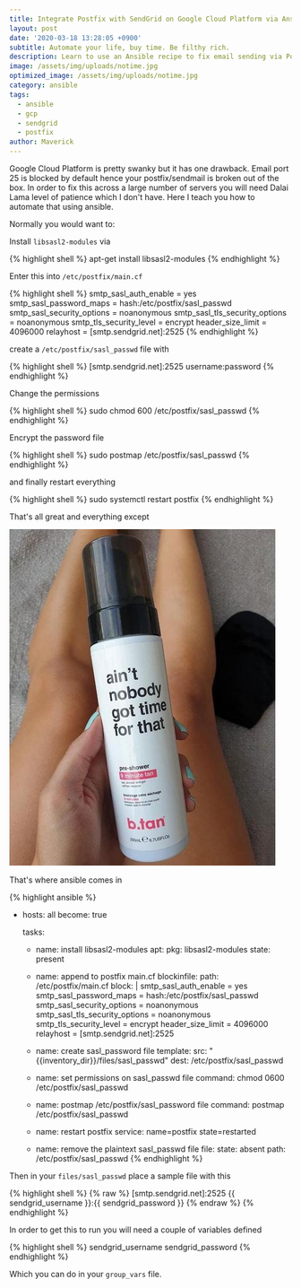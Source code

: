 ```yaml
---
title: Integrate Postfix with SendGrid on Google Cloud Platform via Ansible
layout: post
date: '2020-03-18 13:28:05 +0900'
subtitle: Automate your life, buy time. Be filthy rich.
description: Learn to use an Ansible recipe to fix email sending via Postfix on a fresh Google Cloud Platform instance installation.
image: /assets/img/uploads/notime.jpg
optimized_image: /assets/img/uploads/notime.jpg
category: ansible
tags:
  - ansible
  - gcp
  - sendgrid
  - postfix
author: Maverick
---
```


Google Cloud Platform is pretty swanky but it has one drawback. Email port 25 is blocked by default hence your
postfix/sendmail is broken out of the box. In order to fix this across a large number of servers you will need Dalai Lama level of patience which I don't have. Here I teach you how to automate that using ansible.

Normally you would want to:

Install `libsasl2-modules` via 

{% highlight shell %}
apt-get install libsasl2-modules
{% endhighlight %}

Enter this into `/etc/postfix/main.cf`

{% highlight shell %}
smtp_sasl_auth_enable = yes
smtp_sasl_password_maps = hash:/etc/postfix/sasl_passwd
smtp_sasl_security_options = noanonymous
smtp_sasl_tls_security_options = noanonymous
smtp_tls_security_level = encrypt
header_size_limit = 4096000
relayhost = [smtp.sendgrid.net]:2525
{% endhighlight %}

create a `/etc/postfix/sasl_passwd` file with


{% highlight shell %}
[smtp.sendgrid.net]:2525 username:password
{% endhighlight %}

Change the permissions

{% highlight shell %}
sudo chmod 600 /etc/postfix/sasl_passwd
{% endhighlight %}

Encrypt the password file

{% highlight shell %}
sudo postmap /etc/postfix/sasl_passwd
{% endhighlight %}

and finally restart everything

{% highlight shell %}
sudo systemctl restart postfix
{% endhighlight %}

That's all great and everything except 

![no-time](/assets/img/uploads/notime.jpg)

That's where ansible comes in

{% highlight ansible %}
- hosts: all
  become: true

  tasks:
    - name: install libsasl2-modules
      apt:
        pkg: libsasl2-modules
        state: present

    - name: append to postfix main.cf
      blockinfile:
        path: /etc/postfix/main.cf
        block: |
          smtp_sasl_auth_enable = yes
          smtp_sasl_password_maps = hash:/etc/postfix/sasl_passwd
          smtp_sasl_security_options = noanonymous
          smtp_sasl_tls_security_options = noanonymous
          smtp_tls_security_level = encrypt
          header_size_limit = 4096000
          relayhost = [smtp.sendgrid.net]:2525

    - name: create sasl_password file
      template:
        src: "{{inventory_dir}}/files/sasl_passwd"
        dest: /etc/postfix/sasl_passwd

    - name: set permissions on sasl_passwd file
      command: chmod 0600 /etc/postfix/sasl_passwd

    - name: postmap /etc/postfix/sasl_password file
      command: postmap /etc/postfix/sasl_passwd

    - name: restart postfix
      service: name=postfix state=restarted

    - name: remove the plaintext sasl_passwd file
      file:
        state: absent
        path: /etc/postfix/sasl_passwd
{% endhighlight %}

Then in your `files/sasl_passwd` place a sample file with this

{% highlight shell %}
{% raw %}
[smtp.sendgrid.net]:2525 {{ sendgrid_username }}:{{ sendgrid_password }}
{% endraw %}
{% endhighlight %}

In order to get this to run you will need a couple of variables defined

{% highlight shell %}
sendgrid_username
sendgrid_password
{% endhighlight %}

Which you can do in your `group_vars` file.

